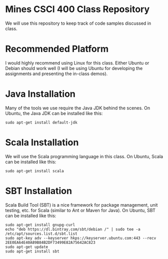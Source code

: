 # Mines CSCI 400 Class Repository

We will use this repository to keep track of code samples
discussed in class.

# Recommended Platform

I would highly recommend using Linux for this class. Either
Ubuntu or Debian should work well (I will be using Ubuntu
for developing the assignments and presenting the in-class
demos).

# Java Installation

Many of the tools we use require the Java JDK behind the scenes.
On Ubuntu, the Java JDK can be installed like this:
```
sudo apt-get install default-jdk
```

# Scala Installation

We will use the Scala programming language in this class.
On Ubuntu, Scala can be installed like this:
```
sudo apt-get install scala
```

# SBT Installation

Scala Build Tool (SBT) is a nice framework for package
management, unit testing, etc. for Scala (similar to
Ant or Maven for Java).
On Ubuntu, SBT can be installed like this:

```
sudo apt-get install gnupg-curl
echo "deb https://dl.bintray.com/sbt/debian /" | sudo tee -a /etc/apt/sources.list.d/sbt.list
sudo apt-key adv --keyserver hkps://keyserver.ubuntu.com:443 --recv 2EE0EA64E40A89B84B2DF73499E82A75642AC823
sudo apt-get update
sudo apt-get install sbt
```
